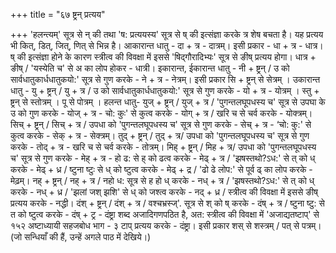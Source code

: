 +++
title = "६७ ष्ट्रन् प्रत्यय"

+++
'हलन्त्यम्' सूत्र से न् की तथा 'ष: प्रत्ययस्य' सूत्र से ष् की इत्संज्ञा करके त्र शेष बचता है। यह प्रत्यय भी कित्, डित्, जित्, णित् से भिन्न है।
आकारान्त धातु - दा + त्र - दात्रम्। इसी प्रकार -
धा + त्र - धात्र। ष् की इत्संज्ञा होने के कारण स्त्रीत्व की विवक्षा में इससे 'षिद्गौरादिभ्यः' सूत्र से ङीष् प्रत्यय होगा। धात्र + ङीष् / 'यस्येति च' से अ का लोप होकर - धात्री।
इकारान्त, ईकारान्त धातु - नी + ष्ट्रन् / उ को सार्वधातुकार्धधातुकयो:' सूत्र से गुण करके - ने + त्र - नेत्रम्। इसी प्रकार सि + ष्ट्रन् से सेत्रम् ।
उकारान्त धातु - यु + ष्ट्रन् / यु + त्र / उ को सार्वधातुकार्धधातुकयो:' सूत्र से गुण करके - यो + त्र - योत्रम् । स्तु + ष्ट्रन् से स्तोत्रम् । पू से पोत्रम् ।
हलन्त धातु- युज् + ष्ट्रन् / युज् + त्र / 'पुगन्तलघूपधस्य च' सूत्र से उपघा के उ को गुण करके - योज् + त्र - चो: कुः' से कुत्व करके - योग् + त्र / खरि च से चर्व करके - योक्त्रम्।
सिच् + ष्ट्रन् / सिच् + त्र / उपधा को 'पुगन्तलघूपधस्य च' सूत्र से गुण करके - सेच् + त्र - ‘चो: कु:' से कुत्व करके - सेक् + त्र - सेक्त्रम्।
तुद् + ष्ट्रन् / तुद् + त्र/ उपधा को 'पुगन्तलघूपधस्य च' सूत्र से गुण करके - तोद् + त्र - खरि च से चर्व करके - तोत्रम्।
मिह् + ष्ट्रन् / मिह + त्र/ उपधा को 'पुगन्तलघूपधस्य च' सूत्र से गुण करके - मेह् + त्र - हो ढ: से ह् को ढत्व करके - मेढ् + त्र / 'झषस्तथो?ऽध:' से त् को ध् करके - मेढ् + ध्र / ष्टुना ष्टुः से ध् को ष्टुत्व करके - मेढ् + द्र / 'ढो ढे लोप:' से पूर्व ढ् का लोप करके - मेढ़म्।
नह् + ष्ट्रन् / नह् + त्र / नहो ध: सूत्र से ह हो ध् करके - नध् + त्र / 'झषस्तथो?ऽध:' से त् को ध् करके - नध् + ध्र / 'झलां जश् झशि' से ध् को जश्त्व करके - नद् + ध्र / स्त्रीत्व की विवक्षा में इससे ङीष् प्रत्यय करके - नद्धी।
दंश् + ष्ट्रन् / दंश् + त्र / वश्चभ्रस्ज्'. सूत्र से श् को ष् करके - दंष् + त्र / ष्टुना ष्टु: से त को ष्टुत्व करके - दंष् + ट्र -
दंष्ट्रा शब्द अजादिगणपठित है, अत: स्त्रीत्व की विवक्षा में 'अजाद्यतष्टाप्' से
१५२
अष्टाध्यायी सहजबोध भाग - ३
टाप् प्रत्यय करके - दंष्ट्रा। इसी प्रकार शस् से शस्त्रम् / पत् से पत्रम्।
(जो सन्धियाँ की हैं, उन्हें अगले पाठ में देखिये।)